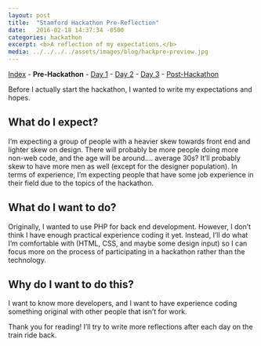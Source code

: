```yaml
---
layout: post
title:  "Stamford Hackathon Pre-Reflection"
date:   2016-02-18 14:37:34 -0500
categories: hackathon
excerpt: <b>A reflection of my expectations.</b>
media: ../../../../assets/images/blog/hackpre-preview.jpg
---
```

[Index](../../../../hackathon/2016/02/23/hackathon-index.html) - **Pre-Hackathon** - [Day 1](../../../../hackathon/2016/02/19/hackathon-day-1.html) - [Day 2](../../../../hackathon/2016/02/20/hackathon-day-2.html) - [Day 3](../../../../hackathon/2016/02/21/hackathon-day-3.html) - [Post-Hackathon](../../../../hackathon/2016/02/23/hackathon-post.html)

Before I actually start the hackathon, I wanted to write my expectations and hopes.

## What do I expect?

I’m expecting a group of people with a heavier skew towards front end and lighter skew on design. There will probably be more people doing more non-web code, and the age will be around.... average 30s? It’ll probably skew to have more men as well (except for the designer population). In terms of experience, I’m expecting people that have some job experience in their field due to the topics of the hackathon.

## What do I want to do?

Originally, I wanted to use PHP for back end development. However, I don’t think I have enough practical experience coding it yet. Instead, I’ll do what I’m comfortable with (HTML, CSS, and maybe some design input) so I can focus more on the process of participating in a hackathon rather than the technology.

## Why do I want to do this?

I want to know more developers, and I want to have experience coding something original with other people that isn’t for work.

Thank you for reading! I’ll try to write more reflections after each day on the train ride back.
